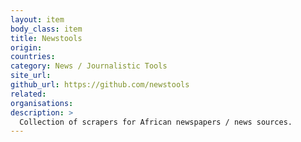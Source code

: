 ```yaml
---
layout: item
body_class: item
title: Newstools
origin: 
countries: 
category: News / Journalistic Tools
site_url: 
github_url: https://github.com/newstools
related: 
organisations: 
description: >
  Collection of scrapers for African newspapers / news sources.
---
```

